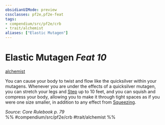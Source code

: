```yaml
---
obsidianUIMode: preview
cssclasses: pf2e,pf2e-feat
tags:
- compendium/src/pf2e/crb
- trait/alchemist
aliases: ["Elastic Mutagen"]
---
```

# Elastic Mutagen  *Feat 10*  
[alchemist](rules/traits/alchemist.md "Alchemist Class Trait")  


You can cause your body to twist and flow like the quicksilver within your mutagens. Whenever you are under the effects of a quicksilver mutagen, you can stretch your legs and [Step](rules/actions/step.md) up to 10 feet, and you can squish and compress your body, allowing you to make it through tight spaces as if you were one size smaller, in addition to any effect from [Squeezing](rules/actions/squeeze.md).

*Source: Core Rulebook p. 79*  
%% #compendium/src/pf2e/crb #trait/alchemist %%